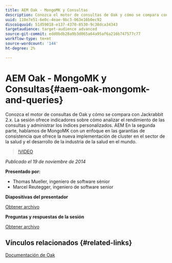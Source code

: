 ```yaml
---
title: AEM Oak - MongoMK y Consultas
description: Conozca el motor de consultas de Oak y cómo se compara con Jackrabbit 2.x. La sesión ofrece indicadores sobre cómo analizar el rendimiento de las consultas y administrar los índices personalizados. AEM En la segunda parte, hablamos de MongoMK con un enfoque en las garantías de consistencia que ofrece la nueva implementación de cluster en el sector de la salud y el desarrollo de la industria de la salud en el mundo.
uuid: 110e7e51-6e0c-4eae-9bc3-063e16b0ec92
discoiquuid: 51d59018-e137-4370-8530-9c38dca34343
targetaudience: target-audience advanced
source-git-commit: edd0bdb28a9b3d065a64a95af6a216b747577c77
workflow-type: tm+mt
source-wordcount: '144'
ht-degree: 2%

---
```


# AEM Oak - MongoMK y Consultas{#aem-oak-mongomk-and-queries}

Conozca el motor de consultas de Oak y cómo se compara con Jackrabbit 2.x. La sesión ofrece indicadores sobre cómo analizar el rendimiento de las consultas y administrar los índices personalizados. AEM En la segunda parte, hablamos de MongoMK con un enfoque en las garantías de consistencia que ofrece la nueva implementación de cluster en el sector de la salud y el desarrollo de la industria de la salud en el mundo.

>[!VIDEO](https://video.tv.adobe.com/v/19402/?quality=9)

*Publicado el 19 de noviembre de 2014*

**Presentado por:**

* Thomas Mueller, ingeniero de software sénior
* Marcel Reutegger, ingeniero de software senior

**Diapositivas del presentador**

[Obtener archivo](assets/aem-6-oak-mongomk-and-queries.pdf)

**Preguntas y respuestas de la sesión**

[Obtener archivo](assets/q-a-11-19-14-gem-session-oak.pdf)

## Vínculos relacionados {#related-links}

[Documentación de Oak](http://jackrabbit.apache.org/oak/docs/)

<!--
[Get back to the Overview](https://helpx.adobe.com/experience-manager/kt/eseminars/gems/aem-index.html)
-->

